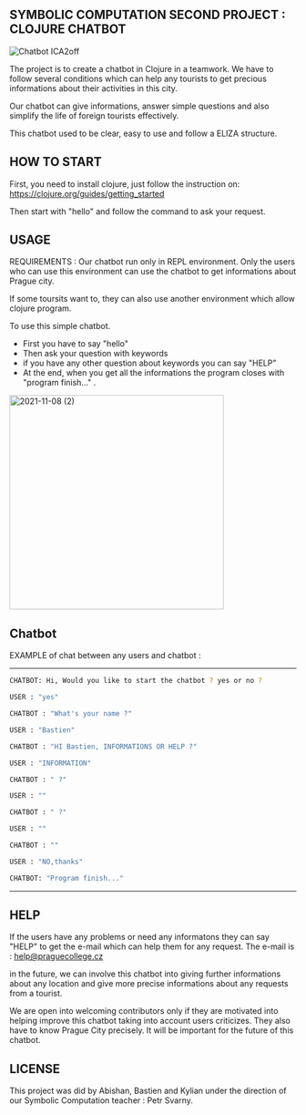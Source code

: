 ## SYMBOLIC COMPUTATION SECOND PROJECT : CLOJURE CHATBOT
                                                         
![Chatbot ICA2off](https://user-images.githubusercontent.com/92035726/142901836-b3dbb50e-fa25-4c8a-b0ac-e94064612aa1.png)




The project is to create a chatbot in Clojure in a teamwork.
We have to follow several conditions which can help any tourists to get precious informations about their activities in this city. 

Our chatbot can give informations, answer simple questions and also simplify the life of foreign tourists effectively.

This chatbot used to be clear, easy to use and follow a ELIZA structure.



## HOW TO START

First, you need to install clojure, just follow the instruction on: https://clojure.org/guides/getting_started

Then start with "hello" and follow the command to ask your request.

## USAGE

REQUIREMENTS : Our chatbot run only in REPL environment.
Only the users who can use this environment can use the chatbot to get informations about Prague city.

If some toursits want to, they can also use another environment which allow clojure program.

To use this simple chatbot.
   -  First you have to say "hello"
   - Then ask your question with keywords
   - if you have any other question about keywords you can say "HELP"
   - At the end, when you get all the informations the program closes with "program finish..." . 
   
   






<img width="376" alt="2021-11-08 (2)" src="https://user-images.githubusercontent.com/92300609/140785349-ae27717b-1b65-4213-854c-988da81f1490.png">









## Chatbot 


EXAMPLE of chat between any users and chatbot :

_____________________________________________

```bash 
CHATBOT: Hi, Would you like to start the chatbot ? yes or no ?

USER : "yes"

CHATBOT : "What's your name ?"

USER : "Bastien"

CHATBOT : "HI Bastien, INFORMATIONS OR HELP ?"

USER : "INFORMATION"

CHATBOT : " ?"

USER : "" 

CHATBOT : " ?"

USER : ""

CHATBOT : "" 

USER : "NO,thanks"

CHATBOT: "Program finish..."
```
___________________________________________

## HELP

If the users have any problems or need any informatons they can say "HELP" to get the e-mail which can help them for any request.
The e-mail is : help@praguecollege.cz

in the future, we can involve this chatbot into giving further informations about any location and give more precise informations about any requests from a tourist.

We are open into welcoming contributors only if they are motivated into helping improve this chatbot taking into account users criticizes.
They also have to know Prague City precisely. It will be important for the future of this chatbot.


## LICENSE


This project was did by Abishan, Bastien and Kylian under the direction of our Symbolic Computation teacher : Petr Svarny.





